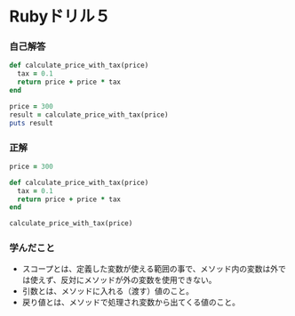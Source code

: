 # Rubyドリル５
### 自己解答
```ruby
def calculate_price_with_tax(price)
  tax = 0.1
  return price + price * tax
end

price = 300
result = calculate_price_with_tax(price)
puts result
```

### 正解
```ruby
price = 300

def calculate_price_with_tax(price)
  tax = 0.1
  return price + price * tax
end

calculate_price_with_tax(price)
```

### 学んだこと
- スコープとは、定義した変数が使える範囲の事で、メソッド内の変数は外では使えず、反対にメソッドが外の変数を使用できない。
- 引数とは、メソッドに入れる（渡す）値のこと。
- 戻り値とは、メソッドで処理され変数から出てくる値のこと。
